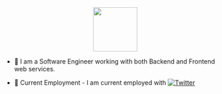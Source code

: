 <div id="header" align="center">
  <img src="https://avatars.githubusercontent.com/u/67403295?v=4" width="100"/>
</div>

- :telescope: I am a Software Engineer working with both Backend and Frontend web services.

- :seedling: Current Employment - I am current employed with [![Twitter](https://img.shields.io/twitter/url.svg?label=Follow%20%40freebiesfrozen&style=social&url=https%3A%2F%2Ftwitter.com%freebiesfrozen)](https://twitter.com/freebiesfrozen)